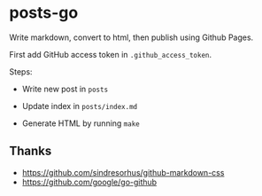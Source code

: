 # posts-go

Write markdown, convert to html, then publish using Github Pages.

First add GitHub access token in `.github_access_token`.

Steps:

- Write new post in `posts`

- Update index in `posts/index.md`

- Generate HTML by running `make`

## Thanks

- https://github.com/sindresorhus/github-markdown-css
- https://github.com/google/go-github

